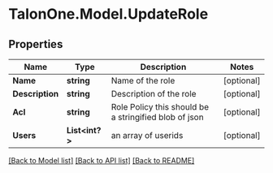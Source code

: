 # TalonOne.Model.UpdateRole
## Properties

Name | Type | Description | Notes
------------ | ------------- | ------------- | -------------
**Name** | **string** | Name of the role | [optional] 
**Description** | **string** | Description of the role | [optional] 
**Acl** | **string** | Role Policy this should be a stringified blob of json | [optional] 
**Users** | **List&lt;int?&gt;** | an array of userids | [optional] 

[[Back to Model list]](../README.md#documentation-for-models) [[Back to API list]](../README.md#documentation-for-api-endpoints) [[Back to README]](../README.md)

